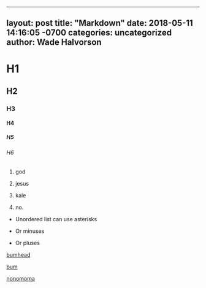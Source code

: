 ------
layout: post
title:  "Markdown"
date:   2018-05-11 14:16:05 -0700
categories: uncategorized
author: Wade Halvorson
---


# H1
## H2
### H3
#### H4
##### H5
###### H6

1. god
2. jesus

1. kale

4. no.


* Unordered list can use asterisks
- Or minuses
+ Or pluses

[bumhead](https://www.google.com)

[bum](https://www.google.com "Google's Homepage")

[nonomoma](../blob/master/LICENSE)


